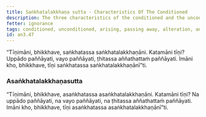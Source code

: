 ```yaml
---
title: Saṅkhatalakkhaṇa sutta - Characteristics Of The Conditioned
description: The three characteristics of the conditioned and the unconditioned.
fetter: ignorance
tags: conditioned, unconditioned, arising, passing away, alteration, an, an3
id: an3.47
---
```


“Tīṇimāni, bhikkhave, saṅkhatassa saṅkhatalakkhaṇāni. Katamāni tīṇi? Uppādo paññāyati, vayo paññāyati, ṭhitassa aññathattaṁ paññāyati. Imāni kho, bhikkhave, tīṇi saṅkhatassa saṅkhatalakkhaṇānī”ti.

### Asaṅkhatalakkhaṇasutta

“Tīṇimāni, bhikkhave, asaṅkhatassa asaṅkhatalakkhaṇāni. Katamāni tīṇi? Na uppādo paññāyati, na vayo paññāyati, na ṭhitassa aññathattaṁ paññāyati. Imāni kho, bhikkhave, tīṇi asaṅkhatassa asaṅkhatalakkhaṇānī”ti.